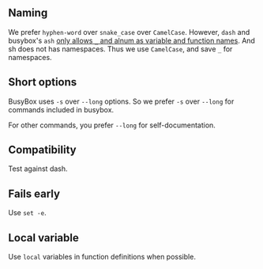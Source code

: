 ## Naming

We prefer `hyphen-word` over `snake_case` over `CamelCase`.
However, `dash` and busybox's `ash` [only allows `_` and alnum as variable and
function names][alnum].
And sh does not has namespaces. Thus we use `CamelCase`, and save `_` for
namespaces.

[alnum]: https://github.com/mirror/busybox/blob/1_23_stable/libbb/endofname.c

## Short options

BusyBox uses `-s` over `--long` options. So we prefer `-s` over `--long` for
commands included in busybox.

For other commands, you prefer `--long` for self-documentation.

## Compatibility

Test against dash.

## Fails early

Use `set -e`.

## Local variable

Use `local` variables in function definitions when possible.
